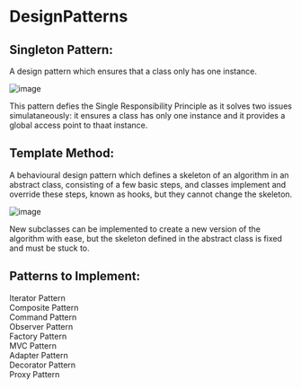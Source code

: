 # DesignPatterns

## Singleton Pattern:

A design pattern which ensures that a class only has one instance.

![image](https://github.com/hugomilosz/DesignPatterns/assets/29339966/534f9778-3647-4479-bf95-7eaa0d5e5173)

This pattern defies the Single Responsibility Principle as it solves two issues simulataneously: it ensures a class has only one instance and it provides a global access point to thaat instance.

## Template Method:

A behavioural design pattern which defines a skeleton of an algorithm in an abstract class, consisting of a few basic steps, and classes implement and override these steps, known as hooks, but they cannot change the skeleton.

![image](https://github.com/hugomilosz/DesignPatterns/assets/29339966/f73fe5d1-06b5-43e2-a8ad-958cc2c5e462)

New subclasses can be implemented to create a new version of the algorithm with ease, but the skeleton defined in the abstract class is fixed and must be stuck to.

## Patterns to Implement:

Iterator Pattern <br>
Composite Pattern <br>
Command Pattern <br>
Observer Pattern <br>
Factory Pattern <br>
MVC Pattern <br>
Adapter Pattern <br>
Decorator Pattern <br>
Proxy Pattern
